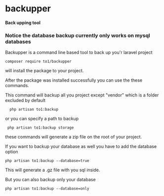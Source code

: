 # backupper
#### Back upping tool
### Notice the database backup currently only works on mysql databases 
Backupper is a command line based tool to back up you'r laravel project

```
composer require to1/backupper
```
will install the package to your project.

After the package was installed successfully you can use the these commands.

This command will backup all you project except "vendor" which is a folder excluded by default

```
  php artisan to1:backup
 ```
  
  
  or you can specify a path to backup 
  
 ```
  php artisan to1:backup storage
```
  these commands will generate a zip file on the root of your project.
  
  If you want to backup your database as well you have to add the database option
  
  ```
  php artisan to1:backup --database=true
  
  ```
  This will generate a .gz file with you sql inside.
  
  
  But you can also backup only your database
  
  ```
  php artisan to1:backup --database=only
  
  ```

  
  
